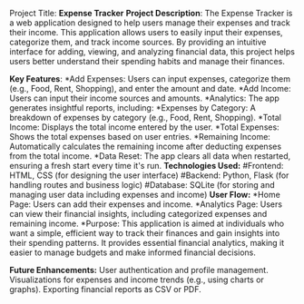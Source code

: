Project Title: **Expense Tracker**
**Project Description**:
The Expense Tracker is a web application designed to help users manage their expenses and track their income. This application allows users to easily input their expenses, categorize them, and track income sources. By providing an intuitive interface for adding, viewing, and analyzing financial data, this project helps users better understand their spending habits and manage their finances.

**Key Features**:
*Add Expenses: Users can input expenses, categorize them (e.g., Food, Rent, Shopping), and enter the amount and date.
*Add Income: Users can input their income sources and amounts.
*Analytics: The app generates insightful reports, including:
*Expenses by Category: A breakdown of expenses by category (e.g., Food, Rent, Shopping).
*Total Income: Displays the total income entered by the user.
*Total Expenses: Shows the total expenses based on user entries.
*Remaining Income: Automatically calculates the remaining income after deducting expenses from the total income.
*Data Reset: The app clears all data when restarted, ensuring a fresh start every time it's run.
**Technologies Used:**
#Frontend: HTML, CSS (for designing the user interface)
#Backend: Python, Flask (for handling routes and business logic)
#Database: SQLite (for storing and managing user data including expenses and income)
**User Flow:**
*Home Page: Users can add their expenses and income.
*Analytics Page: Users can view their financial insights, including categorized expenses and remaining income.
*Purpose:
This application is aimed at individuals who want a simple, efficient way to track their finances and gain insights into their spending patterns. It provides essential financial analytics, making it easier to manage budgets and make informed financial decisions.

**Future Enhancements:**
User authentication and profile management.
Visualizations for expenses and income trends (e.g., using charts or graphs).
Exporting financial reports as CSV or PDF.
